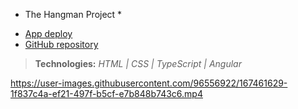* The Hangman Project *

- [App deploy](https://angular-andre.vercel.app)
- [GitHub repository](https://github.com/andresdslima/angular-app)

>**Technologies:** *HTML | CSS | TypeScript | Angular*

https://user-images.githubusercontent.com/96556922/167461629-1f837c4a-ef21-497f-b5cf-e7b848b743c6.mp4
